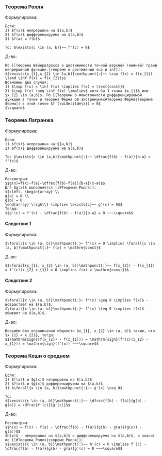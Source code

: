 ### Теорема Ролля
Формулировка:
```spoiler-markdown
Если:
1) $f(x)$ непрерывна на $[a,b]$
2) $f(x)$ дифференцируема на $(a,b)$
3) $f(a) = f(b)$

То: $\exists{c \in (a, b)}~~ f'(c) = 0$
```

Д-во:
```spoiler-markdown
По [[Теорема Вейерштрасса о достижимости точной верхней (нижней) грани непрерывной функции.|теореме о достижении sup и inf]]:
$$\exists{x_{1},x_{2} \in [a,b]}\mathpunct{:}~~ \sup f(x) = f(x_{1}) \land \inf f(x) = f(x_{2})$$
Возможны два случая:
1) $\sup f(x) = \inf f(x) \implies f(x) = \text{const}$
2) $\sup f(x) \neq \inf f(x) \implies$ хотя бы 1 точка $x_{1}$ или $x_{2} \in (a,b)$. По [[Теоремы о монотонности дифференцируемой функции в точке и теорема Ферма об экстремумах#Теорема Ферма|теореме Ферма]] в этой точке $f'(\widetilde{x}) = 0$
$\square$
```

### Теорема Лагранжа
Формулировка:
```spoiler-markdown
Если:
1) $f(x)$ непрерывна на $[a,b]$
2) $f(x)$ дифференцируема на $(a,b)$

То: $\exists{c \in (a,b)}\mathpunct{:}~~ \dfrac{f(b) - f(a)}{b-a} = f'(c)$
```

Д-во:
```spoiler-markdown
Рассмотрим:
$$g(x)=f(x)-f(a)-\dfrac{f(b)-f(a)}{b-a}(x-a)$$
Для $g(x)$ выполняется [[#Теорема Ролля]]:
$$\left. \begin{array} \\
g(a) = 0 \\
g(b) = 0
\end{array} \right\} \implies \exists{c}~~ g'(c) = 0$$
Тогда:
$$g'(c) = f'(c) - \dfrac{f(b) - f(a)}{b-a} = 0 ~~~\square$$
```

#### Следствие 1
Формулировка:
```spoiler-markdown
$\forall{x \in (a, b)}\mathpunct{:}~ f'(x) = 0 \implies \forall{x \in (a, b)}\mathpunct{:}~ f(x) = \mathrm{const}$
```

Д-во:
```spoiler-markdown
$$\forall{x_{1}, x_{2} \in (a, b)}\mathpunct{:}~~ f(x_{2}) - f(x_{1}) = f'(c)(x_{2}-x_{1}) = 0 \implies f(x) = \mathrm{const}$$
```

#### Следствие 2
Формулировка:
```spoiler-markdown
$\forall{x \in (a, b)}\mathpunct{:}~ f'(x) \geq 0 \implies f(x)$ - возрастает на $(a,b)$.
$\forall{x \in (a, b)}\mathpunct{:}~ f'(x) \leq 0 \implies f(x)$ - убывает на $(a,b)$.
```

Д-во:
```spoiler-markdown
Возьмём без ограничения общности $x_{1}, x_{2} \in (a, b)$ такие, что $x_{1} < x_{2}$, тогда:
$$\mathrm{sign}(f(x_{2}) - f(x_{1})) = \mathrm{sign}(f'(c)(x_{2} - x_{1})) = \mathrm{sign}(f'(x)) ~~~\square$$
```

### Теорема Коши о среднем
Формулировка:
```spoiler-markdown
Если:
1) $f(x)$ и $g(x)$ непрерывны на $[a,b]$
2) $f(x)$ и $g(x)$ дифференцируемы на $(a,b)$
3) $\forall{x \in (a, b)}\mathpunct{:}~~ g'(x) \neq 0$

То:
$$\exists{c \in (a, b)}\mathpunct{:}~~ \dfrac{f(b) - f(a)}{g(b) - g(a)} = \dfrac{f'(c)}{g'(c)}$$
```

Д-во:
```spoiler-markdown
Рассмотрим:
$$h(x) = f(x) - f(a) - \dfrac{f(b) - f(a)}{g(b) - g(a)}(g(x)) - g(a))$$
$h(x)$ - непрерывна на $[a,b]$ и дифференцируема на $(a,b)$, а значит по [[#Теорема Ролля|теореме Ролля]]:
$$\exists{c \in (a, b)}\mathpunct{:}~~ h'(c) = 0 \implies f'(c) - \dfrac{f(b) - f(a)}{g(b) - g(a)}g'(c) = 0 ~~~\square$$
```

